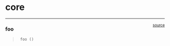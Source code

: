 # core


<!-- WARNING: THIS FILE WAS AUTOGENERATED! DO NOT EDIT! -->

------------------------------------------------------------------------

<a
href="https://github.com/kerembaskaya/fast-ai-course-1/blob/main/fast_ai_course_1/core.py#L9"
target="_blank" style="float:right; font-size:smaller">source</a>

### foo

>      foo ()
